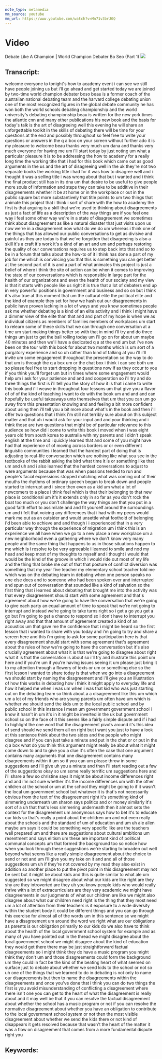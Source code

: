 ```yaml
---
note_type: metamedia
mm_source: youtube
mm_url: https://www.youtube.com/watch?v=Mn71v3brJ0Q
---
```


# Video
Debate Like A Champion | World Champion Debater Bo Seo (Part 1)
![](https://www.youtube.com/watch?v=Mn71v3brJ0Q)

## Transcript:

welcome everyone to tonight's how to
academy event i can see we still have
people joining us but i'll go ahead and
get started
today we are joined by two-time world
champion debater boso
beau is a former coach of the australian
national debating team and the harvard
college debating union
one of the most recognized figures in
the global debate community he has won
both the world schools debating
championship and the world university's
debating championship
beau is written for the new york times
the atlantic cnn and many other
publications
his new book and the basis for today's
talk is the art of disagreeing well
this evening he will share an
unforgettable toolkit in the skills of
debating
there will be time for your questions at
the end and possibly throughout so feel
free to write your questions or answers
in the q a box on your screen
without further ado it is my pleasure to
welcome beau
thanks very much um
dana and thanks very much everyone for
having me um
i'll start today by
just noting um
what a particular pleasure it is to be
addressing the how to
academy for
a really long time
the working title that i had for this
book
which came out as good arguments in the
us and
the art of disagreeing well in the uk
they're not two separate books
the working title i had for it was how
to disagree well
and
i thought it was a selling title i was
wrong about that
but
i wanted and i think the final product
still has in its dna
um that desire to be useful
to give people more souls of information
and steps they can take to be additive
in their disagreements whether it be at
home or in the workplace or
out in the public square
but more substantively that title points
to
um
two things that animate this project
that i think i sort of share with the
how to academy the first is
that arguing is a skill
that we're used to thinking about
disagreements as just a fact of life
as a description of the way things are
if you feel one way i feel some other
way we're in a state of disagreement
we sometimes think about disagreement as
like a natural disaster that just
visits upon us now we're in a
disagreement now what do we do
um
whereas
i think one of the things that has
allowed
our public conversations to get
as divisive and painful as they are
today
is that we've forgotten that disagreeing
is also a skill
it's a craft
it's work
it's a kind of an art
and um
and perhaps
restoring the quality of our
conversations requires us to step back
into that and so to be in a forum that
talks about the how-to of it i think has
done a part of my job for me which is
convincing you that this is something
you can get better at
the second part of it is
and a part of what animates this project
is just a belief of where i think
the site of action can be when it comes
to
improving the state of our conversations
which is responsible in large part for
the health of our organizations and even
the health of our
society
and
my view is that it starts with
people like us
right it is true that
a lot of debaters end up in very
powerful positions in government and
business and so on
but i think it's also true at this
moment that
um
the cultural elite the political elite
and the kind of
example they set for
how we hash out our disagreements in
public
have proven lacking in a lot of ways
and
you know sometimes people ask me whether
debating is a kind of an elite
activity
and i think i might have a dimmer view
of the elite than that
and and part of my
hope is
when we as individual citizens as
members of families members of
workplaces
um
start to relearn some of these skills
that we can through one conversation at
a time um start making things better
so
with that in mind i'll try and do three
things um
just to get the ball rolling today
um i'll go on for about um
maybe 40 minutes
and then we'll have a dedicated q a at
the end um but i've now been on the tour
with this book for about two months
which is um
sort of a purgatory experience and so
uh rather than kind of talking at you
i'll i'll invite
um
some engagement throughout the
presentation
so the way to do that um is through the
q a
box
um or the chat box i think i can see
both um so please feel free to start
dropping in questions now if as they
occur to you if you think you'll forget
um but in times where some engagement
would help um
i ask for your
patience and and and cooperation
so i'll try and do three things
the first is i'll tell you the story of
how it is that i came to write this book
and i'll weave in throughout four
lessons um that
give you a flavor of of of the kind of
teaching i want to do with the book
um and
and and can hopefully be useful
takeaways unto themselves that um that
you can
um go away from this presentation
knowing and and feeling a bit more
confident about using
then i'll tell you a bit more about
what's in the book
and then i'll
offer two questions
that i think i'm still not
terribly sure about on this subject
matter
and that uh
i would ask for
your input and and your thinking and i
think those are two questions that might
be of particular relevance to this
audience
so how did i come to
write this
book i moved
when i was eight years old from south
korea to australia with my parents
and i didn't speak english at the time
and
i quickly learned that and some of you
might have had that experience of of
moving across borders or
or even different linguistic communities
i learned that the hardest part of doing
that
is adjusting to
real-life conversation
which are nothing like
what you see in the textbooks
of the rabbit asking the bird what time
it is or something like that
um and
uh
and i also learned that the hardest
conversations to adjust to were
arguments
because that was when passions tended to
run
and people's facial expressions stopped
matching
what was coming out of their mouths
the rhythms of ordinary speech began to
break down
and people started to interrupt
and i
since then even as a kid
um what a lot of newcomers to a place i
think feel which is that
their belonging
to that new place is conditional
um
it's
it extends only in so far as
you don't rock the boat
too much
or
you don't challenge the way things are
that you put in a good faith effort to
assimilate and and fit yourself around
the surroundings
um
and i felt that voicing any differences
that i had with my peers would
mark me out as an outsider
and would unsettle
what foothold of belonging i'd been able
to achieve and and though i i
experienced that in a very particular
way through the experience of migration
um
i think this is an experience we all
have when we go to a new place a new
workplace
um a new neighborhood even a gathering
where we don't know very many people
and
the same thing that happens to us in
those
situations happen to me which is i
resolve to be
very agreeable
i learned to smile
and nod my head
and keep most of my thoughts to myself
and i thought i would that would be the
kind of the groove
in which i would ride out most of my
life
and the thing that broke me out of that
that posture of
conflict
diversion was something that my year
five
teacher
my elementary school teacher told me
which was
on
the debating team
in debating
when one person speaks
no one else does
and to someone who had been spoken over
and interrupted and spun out of
conversation
that sounded like a kind of salvation
so the first thing that i learned about
debating that brought me into the
activity
was that every disagreement
should start with some agreement
and that's agreement about how we're
going to have the conversation
that we're going to give each party an
equal amount of time to speak
that we're not going to interrupt
and instead we're going to take turns
right so i get a go
you get a go
but i'm going to get a chance to respond
so i don't have to interrupt you right
away
and that that amount of agreement
created a kind of an acoustics
um
that gave me the confidence that i might
be heard
so the first lesson that i wanted to
share with you today
and i'm going to try and share a screen
here
and this i'm going to ask for some
participation here
is that every
disagreement should start with some
agreement
that's agreement about the rules of how
we're going to have the conversation but
it's also crucially
agreement about what it is that we're
going to disagree about
right what it is that the conversation
is about
so i'll try and illustrate this point um
here
and if you're um if you're having issues
seeing it
um
please just
bring it to my attention through a
flowery of texts or um
or something else
so the first lesson i wanted to share
today is
that
when we go into a disagreement
we should start by
naming the disagreement
and i'll give you an illustration of how
this works in debating how i think it
might apply to everyday life and how it
helped me when i was um
when i was that kid who was just
starting out on the debating team
so
think about a a disagreement like this
um which um
a lot of my friends who are young
parents um
often have
um which is
whether we should send the kids
um to the local public school and by
public school in this instance i mean um
government government school i know it
hasn't in
um it's in it might be inverted in the
uk but government school
so on the face of it this seems like a
fairly
simple dispute
and if i had to highlight the one word
that
the disagreement pivots around
it's this idea of send should we send
them all on
right
but i want you just to have a look at
this sentence
think about
the two sides and the people who might
disagree
and if you can just take a minute and
put in the chat or or put in the q a box
what do you think this argument might
really be about what it might come down
to
and to give you a clue it's often the
case that one argument contains many
arguments that one disagreement contains
many disagreements within it
um so if you can
um
please throw in some suggestions and
i'll give
uh you a minute and then i'll start
reading out a few of the suggestions
okay so
um
some really terrific
um
suggestions here and i'll share a few so
christine says
it might be about
income differences
right and and
i'm not sure whether it's the income
differences
um with the other children at the school
or um at the school they might be going
to if it wasn't the local um government
school
but whatever it is that's not
necessarily obvious from the text of the
disagreement right it's something kind
of simmering underneath um sharon says
politics and or money similarly it's
sort of a
uh
that that's less simmering underneath
then it almost sets the context for the
disagreement
um
anonymous says how to bet it's to
educate our kids so that's really a
point about the children
um and not even really about
the schools and the standard of um
of education
and um
uh ale allen maybe um
says it could be something very specific
like are the teachers
well prepared
um
and
there are suggestions about cultural
ambitions
um
resentment
and says elitism
um
these are important kind of political
communal concepts um
that formed the background too so
notice how when you look through these
suggestions
we're starting to broaden out well
beyond what seems like a really simple
disagreement about
the choice to send or not
and
um i'll give you my take on it and and
all of those suggestions um
uh if they're not covered by
my read
they also exist in addition
so
another place to put the pivot point in
this disagreement may not be sent but it
might be about kids and this is quite
similar to what ale um
suggested so
we might disagree about what our kids
are like
right
are they shy are they introverted are
they uh
you know
people kids who would really thrive with
a lot of extracurriculars are they very
academic we might have disagreements in
our judgments of what our children are
like
we might also disagree about what our
children need right
is the thing that they most need
um a lot of attention from their
teachers is it
exposure to a wide diversity
within the student body it could be
different things
and you can go through this exercise for
almost all of the words um
in this sentence so we might have a
disagreement
um around the word we
right what are our obligations as
parents
is our obligation primarily to
our kids do we also have to think about
the health of the local
government school system for example
and as many of you have pointed out in
the thread we might disagree about the
local government school we might
disagree about the kind of education
they would get there there may be just
straightforward factual disagreements so
i might think
they do have a music program you might
think they don't
um and
those disagreements could form the
background
um they could in fact be the kind of the
beating heart
of
what seemed on surface just to debate
about whether we send kids to the school
or not
so
uh one of the things that
we learned to do in debating is not only
to name our disagreements
but then to name the disagreements
within the disagreements
and
once you've done that
i think you can do two things the
first is
you avoid misunderstanding
of conflicting a disagreement where
there isn't one
you can
get to the heart of
what the disagreement is really about
and it may well be that
if you can resolve the factual
disagreement about
whether the school has a music program
or not if you can resolve the
normative disagreement about whether you
have an obligation to contribute to the
local government school system or not
then
the
most visible disagreement about whether
we send the kids there or not kind of
disappears it gets resolved
because that wasn't the heart of the
matter it was a flow on disagreement
that comes from a more fundamental
dispute
right
you


## Keywords:
